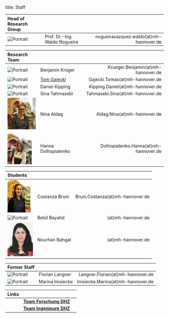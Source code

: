 title: Staff




| Head of Research Group              |                               |                                           |
|:------------------------------------|:------------------------------|------------------------------------------:|
|![Portrait](staff/Nogueiraklein.jpg) | Prof. Dr.-Ing. Waldo Nogueira | nogueiravazquez.waldo(at)mh-hannover.de   |


| Research Team                   |                                                                                 |                                       |
|:--------------------------------|:--------------------------------------------------------------------------------|--------------------------------------:|
|![Portrait](staff/Krueger.jpg)   | Benjamin Krüger                                                                 | Krueger.Benjamin(at)mh-hannover.de    |
|![Portrait](staff/Gajecki.jpg)  	| [Tom Gajecki](https://www.vianna.de/01_workgroups/nogueira/projects/binom.html)	| Gajecki.Tomas(at)mh-hannover.de	      |
|![Portrait](staff/Alrutz.jpg)	   | Daniel Kipping				                                                              | Kipping.Daniel(at)mh-hannover.de	     |
|![Portrait](staff/Tahmasebi.jpg)	| Sina Tahmasebi 				                                                             | Tahmasebi.Sina(at)mh-hannover.de	     |
|![Portrait](staff/Nina.jpeg)	    | Nina Aldag 				                                                                 | Aldag.Nina(at)mh-hannover.de	         |
|![Portrait](staff/Hanna.jpeg)	   | Hanna Dolhopiatenko 				                                                        | Dolhopiatenko.Hanna(at)mh-hannover.de	|



| Students                    |                     |                                   |
|:----------------------------|:--------------------|----------------------------------:|
|![Portrait](staff/costi.jpg)	| Costanza Bruni      | Bruni.Costanza(at)mh-hannover.de	 |
|![Portrait](staff/blank.jpg)	| Betül Bayatid 			   |   (at)mh-hannover.de	             |
|![Portrait](staff/nour.jpg)	| Nourhan Bahgat		     | 	 (at)mh-hannover.de              |



| Former Staff                  |                                               |                                     |
|:------------------------------|:----------------------------------------------|--------------------------------------:|
|![Portrait](staff/Langner.jpg)	| Florian Langner        | Langner.Florian(at)mh-hannover.de	 |
|![Portrait](staff/Imsiecke.jpg)	| Marina Imsiecke 			 | Imsiecke.Marina(at)mh-hannover.de	 |



| Links                         |                                               |                              |
|:------------------------------|:----------------------------------------------|--------------------------------------:|
| | **[Team Forschung DHZ](https://www.hoerzentrum-hannover.de/wir-ueber-uns/team/forschung/)**    |      |
|	| **[Team Ingenieure DHZ](https://www.hoerzentrum-hannover.de/wir-ueber-uns/team/ingenieure/)** 	|  	   |

